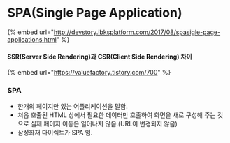 # SPA\(Single Page Application\)

{% embed url="http://devstory.ibksplatform.com/2017/08/spasigle-page-applications.html" %}

#### SSR\(Server Side Rendering\)과 CSR\(Client Side Rendering\) 차이

{% embed url="https://valuefactory.tistory.com/700" %}

### SPA 

* 한개의 페이지만 있는 어플리케이션을 말함.
* 처음 호출된 HTML 상에서 필요한 데이터만 호출하여 화면을 새로 구성해 주는 것으로 실제 페이지 이동은 일어나지 않음.\(URL이 변경되지 않음\)
* 삼성화재 다이렉트가 SPA 임.

